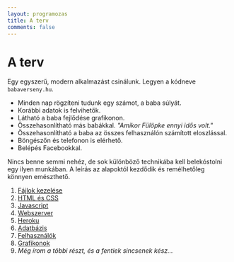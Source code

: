```yaml
---
layout: programozas
title: A terv
comments: false
---
```


# A terv

Egy egyszerű, modern alkalmazást csinálunk. Legyen a kódneve `babaverseny.hu`.

- Minden nap rögzíteni tudunk egy számot, a baba súlyát.
- Korábbi adatok is felvihetők.
- Látható a baba fejlődése grafikonon.
- Összehasonlítható más babákkal. _"Amikor Fülöpke ennyi idős volt."_
- Összehasonlítható a baba az összes felhasználón számított eloszlással.
- Böngészőn és telefonon is elérhető.
- Belépés Facebookkal.

Nincs benne semmi nehéz, de sok különböző technikába kell belekóstolni egy ilyen munkában.
A leírás az alapoktól kezdődik és remélhetőleg könnyen emészthető.

1. [Fájlok kezelése](1)
2. [HTML és CSS](2)
3. [Javascript](3)
4. [Webszerver](4)
5. [Heroku](5)
6. [Adatbázis](6)
7. [Felhasználók](7)
8. [Grafikonok](8)
0. _Még írom a többi részt, és a fentiek sincsenek kész..._
